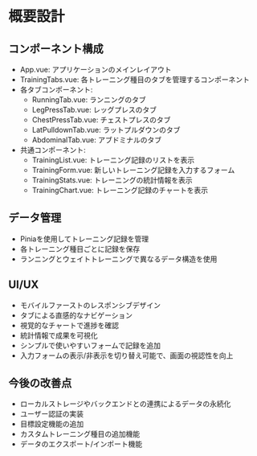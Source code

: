 # 概要設計

## コンポーネント構成

- App.vue: アプリケーションのメインレイアウト
- TrainingTabs.vue: 各トレーニング種目のタブを管理するコンポーネント
- 各タブコンポーネント:
  - RunningTab.vue: ランニングのタブ
  - LegPressTab.vue: レッグプレスのタブ
  - ChestPressTab.vue: チェストプレスのタブ
  - LatPulldownTab.vue: ラットプルダウンのタブ
  - AbdominalTab.vue: アブドミナルのタブ
- 共通コンポーネント:
  - TrainingList.vue: トレーニング記録のリストを表示
  - TrainingForm.vue: 新しいトレーニング記録を入力するフォーム
  - TrainingStats.vue: トレーニングの統計情報を表示
  - TrainingChart.vue: トレーニング記録のチャートを表示

## データ管理

- Piniaを使用してトレーニング記録を管理
- 各トレーニング種目ごとに記録を保存
- ランニングとウェイトトレーニングで異なるデータ構造を使用

## UI/UX

- モバイルファーストのレスポンシブデザイン
- タブによる直感的なナビゲーション
- 視覚的なチャートで進捗を確認
- 統計情報で成果を可視化
- シンプルで使いやすいフォームで記録を追加
- 入力フォームの表示/非表示を切り替え可能で、画面の視認性を向上

## 今後の改善点

- ローカルストレージやバックエンドとの連携によるデータの永続化
- ユーザー認証の実装
- 目標設定機能の追加
- カスタムトレーニング種目の追加機能
- データのエクスポート/インポート機能
